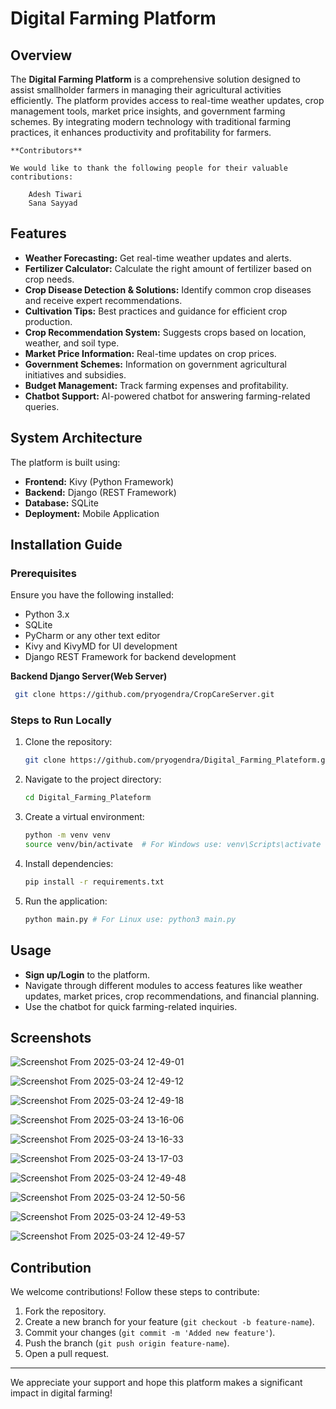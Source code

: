 # Digital Farming Platform

## Overview
The **Digital Farming Platform** is a comprehensive solution designed to assist smallholder farmers in managing their agricultural activities efficiently. The platform provides access to real-time weather updates, crop management tools, market price insights, and government farming schemes. By integrating modern technology with traditional farming practices, it enhances productivity and profitability for farmers.


    **Contributors**
    
    We would like to thank the following people for their valuable contributions:
    
        Adesh Tiwari 
        Sana Sayyad 

## Features
- **Weather Forecasting:** Get real-time weather updates and alerts.
- **Fertilizer Calculator:** Calculate the right amount of fertilizer based on crop needs.
- **Crop Disease Detection & Solutions:** Identify common crop diseases and receive expert recommendations.
- **Cultivation Tips:** Best practices and guidance for efficient crop production.
- **Crop Recommendation System:** Suggests crops based on location, weather, and soil type.
- **Market Price Information:** Real-time updates on crop prices.
- **Government Schemes:** Information on government agricultural initiatives and subsidies.
- **Budget Management:** Track farming expenses and profitability.
- **Chatbot Support:** AI-powered chatbot for answering farming-related queries.

## System Architecture
The platform is built using:
- **Frontend:** Kivy (Python Framework)
- **Backend:** Django (REST Framework)
- **Database:** SQLite
- **Deployment:** Mobile Application

## Installation Guide
### Prerequisites
Ensure you have the following installed:
- Python 3.x
- SQLite
- PyCharm or any other text editor
- Kivy and KivyMD for UI development
- Django REST Framework for backend development

**Backend Django Server(Web Server)**
  ```sh
   git clone https://github.com/pryogendra/CropCareServer.git
   ```

### Steps to Run Locally
1. Clone the repository:
   ```sh
   git clone https://github.com/pryogendra/Digital_Farming_Plateform.git
   ```
2. Navigate to the project directory:
   ```sh
   cd Digital_Farming_Plateform
   ```
3. Create a virtual environment:
   ```sh
   python -m venv venv
   source venv/bin/activate  # For Windows use: venv\Scripts\activate
   ```
4. Install dependencies:
   ```sh
   pip install -r requirements.txt
   ```
5. Run the application:
   ```sh
   python main.py # For Linux use: python3 main.py
   ```

## Usage
- **Sign up/Login** to the platform.
- Navigate through different modules to access features like weather updates, market prices, crop recommendations, and financial planning.
- Use the chatbot for quick farming-related inquiries.

## Screenshots

![Screenshot From 2025-03-24 12-49-01](https://github.com/user-attachments/assets/f56cb254-2d33-47be-bc24-e18c8a6dad47)

![Screenshot From 2025-03-24 12-49-12](https://github.com/user-attachments/assets/4f893388-7dcc-400c-91bf-374786183a11)

![Screenshot From 2025-03-24 12-49-18](https://github.com/user-attachments/assets/b98d8284-e1ea-4508-92f7-1349bab450f0)

![Screenshot From 2025-03-24 13-16-06](https://github.com/user-attachments/assets/f804f117-9e71-41e2-a144-e1fc6c9b1674)

![Screenshot From 2025-03-24 13-16-33](https://github.com/user-attachments/assets/6486e5b9-d61f-4e8d-bc27-4bbece4b0fd8)

![Screenshot From 2025-03-24 13-17-03](https://github.com/user-attachments/assets/675e43a1-93f0-49a3-b236-267dcd30e109)

![Screenshot From 2025-03-24 12-49-48](https://github.com/user-attachments/assets/44c88f81-a5af-4156-9b56-f08d85d7d16d)

![Screenshot From 2025-03-24 12-50-56](https://github.com/user-attachments/assets/11f29629-7978-4e76-927e-fd1ea9d895c3)

![Screenshot From 2025-03-24 12-49-53](https://github.com/user-attachments/assets/7f9590cc-c425-42c4-8daf-b7388e9e941d)

![Screenshot From 2025-03-24 12-49-57](https://github.com/user-attachments/assets/e2c823ce-2c19-475d-8d5e-2eb0a88936c5)


## Contribution
We welcome contributions! Follow these steps to contribute:
1. Fork the repository.
2. Create a new branch for your feature (`git checkout -b feature-name`).
3. Commit your changes (`git commit -m 'Added new feature'`).
4. Push the branch (`git push origin feature-name`).
5. Open a pull request.

---
We appreciate your support and hope this platform makes a significant impact in digital farming!

